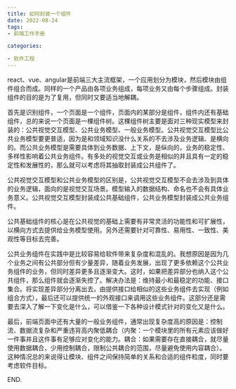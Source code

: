 ```yaml
---
title: 如何封装一个组件
date: 2022-08-24
tags: 
- 前端工作手册

categories:

- 软件工程
---
```


react、vue、angular是前端三大主流框架，一个应用划分为模块，然后模块由组件组合而成。同样的一个产品由各项业务组成，每项业务又由每个步骤组成。封装组件的目的是为了复用，但同时又要适当地解耦。



首先是识别组件，一个页面是一个组件，页面内的某部分是组件，组件内还有基础组件，总的来说一个页面是一棵组件树。这棵组件树主要是面对三种现实模型来封装的：公共视觉交互模型、公共业务模型、一般业务模型。公共视觉交互模型比公共业务模型要更普适，因为是和领域知识没什么关系的不去涉及业务逻辑、是横向的。而公共业务模型是需要具体到业务数据、上下文，是纵向的，业务的稳定性、多样性影响着公共业务组件。有多处的视觉交互或业务是相似的并且具有一定的稳定性和发展性的，那么就可以考虑将其抽取封装成公共组件了。



公共视觉交互模型和公共业务模型的区别是，公共视觉交互模型不会去涉及到具体的业务逻辑，面向的是视觉交互场景。模型输入的数据结构、命名也不会有具体业务意义。公共视觉交互模型封装成公共基础组件，公共业务模型封装成公共业务组件。



公共基础组件的核心是在公共视觉的基础上需要有非常灵活的功能性和可扩展性，以横向方式去提供给业务模型使用。另外还需要针对可靠性、易用性、一致性、美观性等目标去完善。



公共业务组件在实践中是比较容易给软件带来复杂度和混乱的。我想原因是因为几个业务之间有公共部分但有少量差异，随着业务发展，出现了更多依赖这个公共业务组件的业务，但同时差异更多且逐渐变大。这时，如果把差异部分也纳入这个公共组件，那么组件就会逐渐失控了。解决办法是：维持最小和最稳定的功能、接口集合。将实现差异部分分离出去，由提供接口给相似的这些业务组件去实现（例如组合方式），最后还可以提供统一的外观接口来调用这些业务组件。这部分还是需要去深入了解一下变化是什么，可以借鉴一下各种设计模式针对的变化又是什么。



最后，前端页面中还有大量的一般业务组件，通常出现复杂度高的原因是：控制流、数据流复杂和严重违背高内聚低耦合（内聚：一个模块里的所有元素应该做好一件事并且这件事有足够应对变化的能力。耦合：如果需要存在直接耦合，就尽量使用数据耦合，少用控制耦合，限制公共耦合的范围，尽量避免使用内容耦合）。这种情况总的来说得让模块、组件之间保持简单的关系和合适的组件粒度，同时要考虑软件目标。



END.